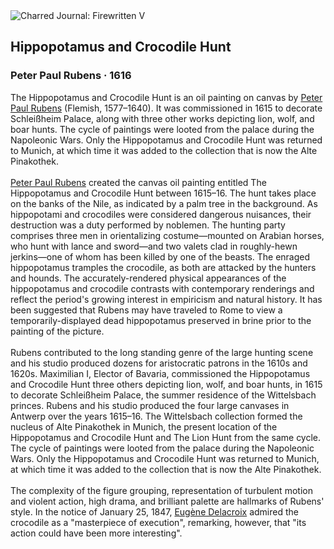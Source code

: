 <div class="artwork-of-the-day">
  <div class="container">
    <div class="img-wrapper">
      <img
        src="https://uploads3.wikiart.org/00364/images/peter-paul-rubens/40500200873-32153c8ffc.jpg"
        alt="Charred Journal: Firewritten V" />
    </div>
    <div class="artwork-detail">
      <div class="artwork-origin"> 
        <h2 class="artwork-name">Hippopotamus and Crocodile Hunt</h2>
        <h3 class="artist">
          Peter Paul Rubens
                    ·  1616
        </h3>
      </div>
      <p class="description">
        <span class="artwork-description-text ng-binding" ng-bind-html="viewModel.ArtworkOfTheDay.Description | unsafe">The Hippopotamus and Crocodile Hunt is an oil painting on canvas by <a target="_blank" href="/en/peter-paul-rubens">Peter Paul Rubens</a> (Flemish, 1577–1640). It was commissioned in 1615 to decorate Schleißheim Palace, along with three other works depicting lion, wolf, and boar hunts. The cycle of paintings were looted from the palace during the Napoleonic Wars. Only the Hippopotamus and Crocodile Hunt was returned to Munich, at which time it was added to the collection that is now the Alte Pinakothek.
<br>
<br><a target="_blank" href="/en/peter-paul-rubens">Peter Paul Rubens</a> created the canvas oil painting entitled The Hippopotamus and Crocodile Hunt between 1615–16. The hunt takes place on the banks of the Nile, as indicated by a palm tree in the background. As hippopotami and crocodiles were considered dangerous nuisances, their destruction was a duty performed by noblemen. The hunting party comprises three men in orientalizing costume—mounted on Arabian horses, who hunt with lance and sword—and two valets clad in roughly-hewn jerkins—one of whom has been killed by one of the beasts. The enraged hippopotamus tramples the crocodile, as both are attacked by the hunters and hounds. The accurately-rendered physical appearances of the hippopotamus and crocodile contrasts with contemporary renderings and reflect the period's growing interest in empiricism and natural history. It has been suggested that Rubens may have traveled to Rome to view a temporarily-displayed dead hippopotamus preserved in brine prior to the painting of the picture.
<br>
<br>Rubens contributed to the long standing genre of the large hunting scene and his studio produced dozens for aristocratic patrons in the 1610s and 1620s. Maximilian I, Elector of Bavaria, commissioned the Hippopotamus and Crocodile Hunt three others depicting lion, wolf, and boar hunts, in 1615 to decorate Schleißheim Palace, the summer residence of the Wittelsbach princes. Rubens and his studio produced the four large canvases in Antwerp over the years 1615–16. The Wittelsbach collection formed the nucleus of Alte Pinakothek in Munich, the present location of the Hippopotamus and Crocodile Hunt and The Lion Hunt from the same cycle. The cycle of paintings were looted from the palace during the Napoleonic Wars. Only the Hippopotamus and Crocodile Hunt was returned to Munich, at which time it was added to the collection that is now the Alte Pinakothek.
<br>
<br>The complexity of the figure grouping, representation of turbulent motion and violent action, high drama, and brilliant palette are hallmarks of Rubens' style. In the notice of January 25, 1847, <a target="_blank" href="/en/eugene-delacroix">Eugène Delacroix</a> admired the crocodile as a "masterpiece of execution", remarking, however, that "its action could have been more interesting".</span>
                        <div class="text-shadow-container" ng-show="showShadow" style=""></div>
      </p>
    </div>
  </div>

</div>
